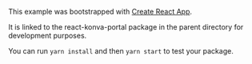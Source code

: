 This example was bootstrapped with [Create React App](https://github.com/facebook/create-react-app).

It is linked to the react-konva-portal package in the parent directory for development purposes.

You can run `yarn install` and then `yarn start` to test your package.
